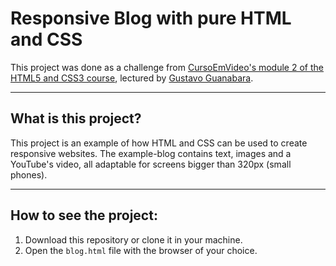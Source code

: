 # Responsive Blog with pure HTML and CSS

This project was done as a challenge from [CursoEmVideo's module 2 of the HTML5 and CSS3 course](https://www.youtube.com/playlist?list=PLHz_AreHm4dlUpEXkY1AyVLQGcpSgVF8s), lectured by [Gustavo Guanabara](https://www.cursoemvideo.com/sobre/).

---

## What is this project?

This project is an example of how HTML and CSS can be used to create responsive websites. The example-blog contains text, images and a YouTube's video, all adaptable for screens bigger than 320px (small phones).

---

## How to see the project:

1. Download this repository or clone it in your machine.
2. Open the `blog.html` file with the browser of your choice.

